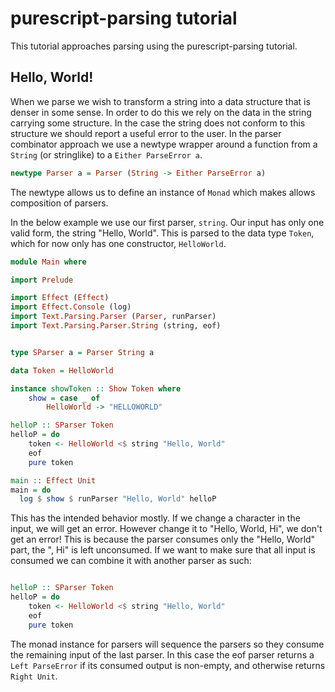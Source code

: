 # purescript-parsing tutorial
This tutorial approaches parsing using the purescript-parsing tutorial.

## Hello, World!

When we parse we wish to transform a string into a data structure that is denser in some sense. In order to do this we rely on the data in the string carrying some structure. In the case the string does not conform to this structure we should report a useful error to the user. In the parser combinator approach we use a newtype wrapper around a function from a `String` (or stringlike) to a `Either ParseError a`.

```purescript
newtype Parser a = Parser (String -> Either ParseError a)

```
The newtype allows us to define an instance of `Monad` which makes allows composition of parsers.
    
In the below example we use our first parser, `string`. Our input has only one valid form, the string "Hello, World". This is parsed to the data type `Token`, which for now only has one constructor, `HelloWorld`. 

```purescript
module Main where

import Prelude

import Effect (Effect)
import Effect.Console (log)
import Text.Parsing.Parser (Parser, runParser)
import Text.Parsing.Parser.String (string, eof)


type SParser a = Parser String a 

data Token = HelloWorld 

instance showToken :: Show Token where
    show = case _ of 
        HelloWorld -> "HELLOWORLD"

helloP :: SParser Token
helloP = do 
    token <- HelloWorld <$ string "Hello, World" 
    eof
    pure token

main :: Effect Unit
main = do
  log $ show $ runParser "Hello, World" helloP 
```
This has the intended behavior mostly. If we change a character in the input,
we will get an error. However change it to "Hello, World, Hi", we don't get an error!
This is because the parser consumes only the "Hello, World" part, the ", Hi" is left unconsumed.
If we want to make sure that all input is consumed we can combine it with another parser as such:

```purescript

helloP :: SParser Token
helloP = do 
    token <- HelloWorld <$ string "Hello, World"
    eof
    pure token

```

The monad instance for parsers will sequence the parsers so they consume the remaining input 
of the last parser. In this case the eof parser returns a `Left ParseError` if its consumed output is non-empty, and otherwise returns `Right Unit`.


